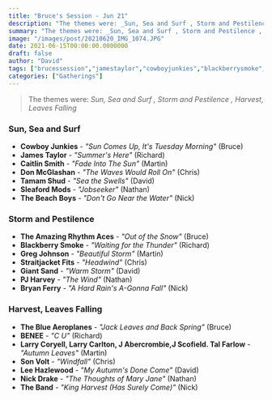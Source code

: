 ```yaml
---
title: "Bruce's Session - Jun 21"
description: "The themes were: _Sun, Sea and Surf , Storm and Pestilence , Harvest, Leaves Falling_"
summary: "The themes were: _Sun, Sea and Surf , Storm and Pestilence , Harvest, Leaves Falling_"
image: "/images/post/20210620_IMG_1074.JPG"
date: 2021-06-15T00:00:00.0000000
draft: false
author: "David"
tags: ["brucessession","jamestaylor","cowboyjunkies","blackberrysmoke","theband","pjharvey","giantsand","nickdrake","leehazlewood","sonvolt","donmcglashan","bryanferry","larrycarlton","benee","caitlinsmith","sleafordmods","thebeachboys","straitjacketfits","theblueaeroplanes","theamazingrhythmaces","tamamshud","gregjohnson","larrycoryell","jabercrombie","jscofieldtalfarlow"]
categories: ["Gatherings"]
---
```

> The themes were: _Sun, Sea and Surf , Storm and Pestilence , Harvest, Leaves Falling_
### Sun, Sea and Surf 
- **Cowboy Junkies** - _"Sun Comes Up, It's Tuesday Morning"_ (Bruce)
- **James Taylor** - _"Summer's Here"_ (Richard)
- **Caitlin Smith** - _"Fade Into The Sun"_ (Martin)
- **Don McGlashan** - _"The Waves Would Roll On"_ (Chris)
- **Tamam Shud** - _"Sea the Swells"_ (David)
- **Sleaford Mods** - _"Jobseeker"_ (Nathan)
- **The Beach Boys** - _"Don't Go Near the Water"_ (Nick)
### Storm and Pestilence 
- **The Amazing Rhythm Aces** - _"Out of the Snow"_ (Bruce)
- **Blackberry Smoke** - _"Waiting for the Thunder"_ (Richard)
- **Greg Johnson** - _"Beautiful Storm"_ (Martin)
- **Straitjacket Fits** - _"Headwind"_ (Chris)
- **Giant Sand** - _"Warm Storm"_ (David)
- **PJ Harvey** - _"The Wind"_ (Nathan)
- **Bryan Ferry** - _"A Hard Rain's A-Gonna Fall"_ (Nick)
### Harvest, Leaves Falling
- **The Blue Aeroplanes** - _"Jack Leaves and Back Spring"_ (Bruce)
- **BENEE** - _"C U"_ (Richard)
- **Larry Coryell, Larry Carlton, J Abercrombie,J Scofield. Tal Farlow** - _"Autumn Leaves"_ (Martin)
- **Son Volt** - _"Windfall"_ (Chris)
- **Lee Hazlewood** - _"My Autumn's Done Come"_ (David)
- **Nick Drake** - _"The Thoughts of Mary Jane"_ (Nathan)
- **The Band** - _"King Harvest (Has Surely Come)"_ (Nick)
